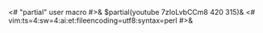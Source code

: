 <# "partial" user macro #>&
$partial(youtube 7zIoLvbCCm8 420 315)&
<#
vim:ts=4:sw=4:ai:et:fileencoding=utf8:syntax=perl
#>&
